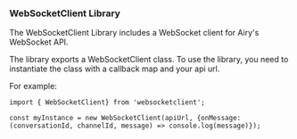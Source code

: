 ### WebSocketClient Library

The WebSocketClient Library includes a WebSocket client for Airy's WebSocket API.

The library exports a WebSocketClient class. To use the library, you need to instantiate the class with a callback map and your api url.

For example:

```
import { WebSocketClient} from 'websocketclient';

const myInstance = new WebSocketClient(apiUrl, {onMessage: (conversationId, channelId, message) => console.log(message)});

```
